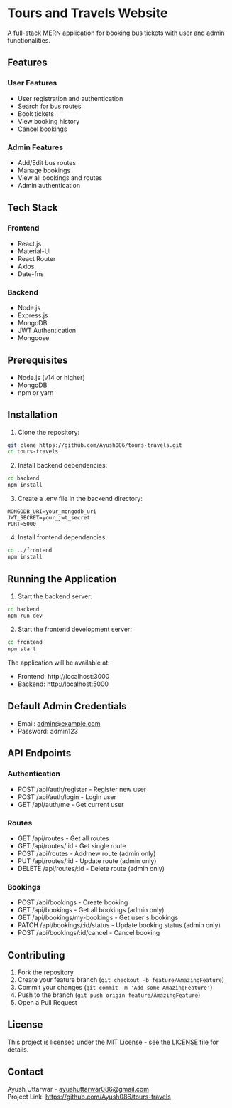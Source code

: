 # Tours and Travels Website  

A full-stack MERN application for booking bus tickets with user and admin functionalities.

## Features

### User Features
- User registration and authentication
- Search for bus routes
- Book tickets
- View booking history
- Cancel bookings

### Admin Features
- Add/Edit bus routes
- Manage bookings
- View all bookings and routes
- Admin authentication

## Tech Stack

### Frontend
- React.js
- Material-UI
- React Router
- Axios
- Date-fns

### Backend
- Node.js
- Express.js
- MongoDB
- JWT Authentication
- Mongoose

## Prerequisites

- Node.js (v14 or higher)
- MongoDB
- npm or yarn

## Installation

1. Clone the repository:
```bash
git clone https://github.com/Ayush086/tours-travels.git
cd tours-travels
```

2. Install backend dependencies:
```bash
cd backend
npm install
```

3. Create a .env file in the backend directory:
```
MONGODB_URI=your_mongodb_uri
JWT_SECRET=your_jwt_secret
PORT=5000
```

4. Install frontend dependencies:
```bash
cd ../frontend
npm install
```

## Running the Application

1. Start the backend server:
```bash
cd backend
npm run dev
```

2. Start the frontend development server:
```bash
cd frontend
npm start
```

The application will be available at:
- Frontend: http://localhost:3000
- Backend: http://localhost:5000

## Default Admin Credentials

- Email: admin@example.com
- Password: admin123

## API Endpoints

### Authentication
- POST /api/auth/register - Register new user
- POST /api/auth/login - Login user
- GET /api/auth/me - Get current user

### Routes
- GET /api/routes - Get all routes
- GET /api/routes/:id - Get single route
- POST /api/routes - Add new route (admin only)
- PUT /api/routes/:id - Update route (admin only)
- DELETE /api/routes/:id - Delete route (admin only)

### Bookings
- POST /api/bookings - Create booking
- GET /api/bookings - Get all bookings (admin only)
- GET /api/bookings/my-bookings - Get user's bookings
- PATCH /api/bookings/:id/status - Update booking status (admin only)
- POST /api/bookings/:id/cancel - Cancel booking

## Contributing

1. Fork the repository
2. Create your feature branch (`git checkout -b feature/AmazingFeature`)
3. Commit your changes (`git commit -m 'Add some AmazingFeature'`)
4. Push to the branch (`git push origin feature/AmazingFeature`)
5. Open a Pull Request

## License

This project is licensed under the MIT License - see the [LICENSE](LICENSE) file for details.

## Contact

Ayush Uttarwar - ayushuttarwar086@gmail.com  
Project Link: https://github.com/Ayush086/tours-travels 
#
